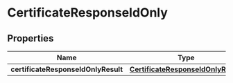 # CertificateResponseIdOnly

## Properties
Name | Type | Description | Notes
------------ | ------------- | ------------- | -------------
**certificateResponseIdOnlyResult** | [**CertificateResponseIdOnlyResult**](CertificateResponseIdOnlyResult.md) |  |  [optional]

